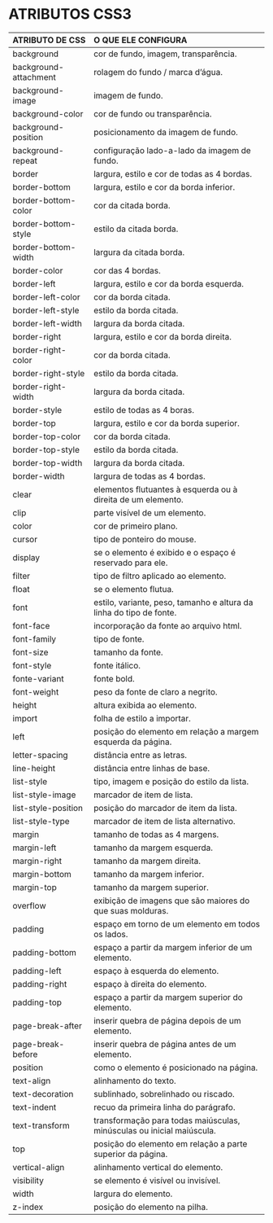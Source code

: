 # ATRIBUTOS CSS3

| ATRIBUTO DE CSS       | O QUE ELE CONFIGURA                                          |
| :-------------------- | :----------------------------------------------------------- |
| background            | cor de fundo, imagem, transparência.                         |
| background-attachment | rolagem do fundo / marca d’água.                             |
| background-image      | imagem de fundo.                                             |
| background-color      | cor de fundo ou transparência.                               |
| background-position   | posicionamento da imagem de fundo.                           |
| background-repeat     | configuração lado-a-lado da imagem de fundo.                 |
| border                | largura, estilo e cor de todas as 4 bordas.                  |
| border-bottom         | largura, estilo e cor da borda inferior.                     |
| border-bottom-color   | cor da citada borda.                                         |
| border-bottom-style   | estilo da citada borda.                                      |
| border-bottom-width   | largura da citada borda.                                     |
| border-color          | cor das 4 bordas.                                            |
| border-left           | largura, estilo e cor da borda esquerda.                     |
| border-left-color     | cor da borda citada.                                         |
| border-left-style     | estilo da borda citada.                                      |
| border-left-width     | largura da borda citada.                                     |
| border-right          | largura, estilo e cor da borda direita.                      |
| border-right-color    | cor da borda citada.                                         |
| border-right-style    | estilo da borda citada.                                      |
| border-right-width    | largura da borda citada.                                     |
| border-style          | estilo de todas as 4 boras.                                  |
| border-top            | largura, estilo e cor da borda superior.                     |
| border-top-color      | cor da borda citada.                                         |
| border-top-style      | estilo da borda citada.                                      |
| border-top-width      | largura da borda citada.                                     |
| border-width          | largura de todas as 4 bordas.                                |
| clear                 | elementos flutuantes à esquerda ou à direita de um elemento. |
| clip                  | parte visível de um elemento.                                |
| color                 | cor de primeiro plano.                                       |
| cursor                | tipo de ponteiro do mouse.                                   |
| display               | se o elemento é exibido e o espaço é reservado para ele.     |
| filter                | tipo de filtro aplicado ao elemento.                         |
| float                 | se o elemento flutua.                                        |
| font                  | estilo, variante, peso, tamanho e altura da linha do tipo de fonte. |
| font-face             | incorporação da fonte ao arquivo html.                       |
| font-family           | tipo de fonte.                                               |
| font-size             | tamanho da fonte.                                            |
| font-style            | fonte itálico.                                               |
| fonte-variant         | fonte bold.                                                  |
| font-weight           | peso da fonte de claro a negrito.                            |
| height                | altura exibida ao elemento.                                  |
| import                | folha de estilo a importar.                                  |
| left                  | posição do elemento em relação a margem esquerda da página.  |
| letter-spacing        | distância entre as letras.                                   |
| line-height           | distância entre linhas de base.                              |
| list-style            | tipo, imagem e posição do estilo da lista.                   |
| list-style-image      | marcador de item de lista.                                   |
| list-style-position   | posição do marcador de item da lista.                        |
| list-style-type       | marcador de item de lista alternativo.                       |
| margin                | tamanho de todas as 4 margens.                               |
| margin-left           | tamanho da margem esquerda.                                  |
| margin-right          | tamanho da margem direita.                                   |
| margin-bottom         | tamanho da margem inferior.                                  |
| margin-top            | tamanho da margem superior.                                  |
| overflow              | exibição de imagens que são maiores do que suas molduras.    |
| padding               | espaço em torno de um elemento em todos os lados.            |
| padding-bottom        | espaço a partir da margem inferior de um elemento.           |
| padding-left          | espaço à esquerda do elemento.                               |
| padding-right         | espaço à direita do elemento.                                |
| padding-top           | espaço a partir da margem superior do elemento.              |
| page-break-after      | inserir quebra de página depois de um elemento.              |
| page-break-before     | inserir quebra de página antes de um elemento.               |
| position              | como o elemento é posicionado na página.                     |
| text-align            | alinhamento do texto.                                        |
| text-decoration       | sublinhado, sobrelinhado ou riscado.                         |
| text-indent           | recuo da primeira linha do parágrafo.                        |
| text-transform        | transformação para todas maiúsculas, minúsculas ou inicial maiúscula. |
| top                   | posição do elemento em relação a parte superior da página.   |
| vertical-align        | alinhamento vertical do elemento.                            |
| visibility            | se elemento é visível ou invisível.                          |
| width                 | largura do elemento.                                         |
| z-index               | posição do elemento na pilha.                                |